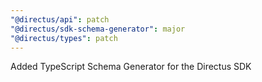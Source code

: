 ```yaml
---
"@directus/api": patch
"@directus/sdk-schema-generator": major
"@directus/types": patch
---
```


Added TypeScript Schema Generator for the Directus SDK
